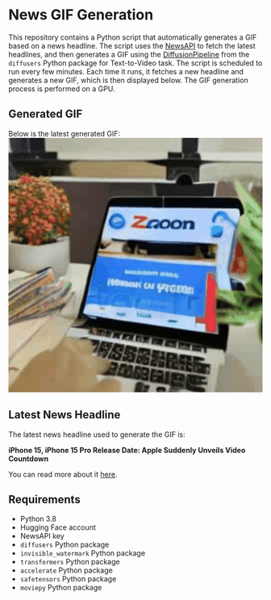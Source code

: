 # News GIF Generation
This repository contains a Python script that automatically generates a GIF based on a news headline. The script uses the [NewsAPI](https://newsapi.org/) to fetch the latest headlines, and then generates a GIF using the [DiffusionPipeline](https://github.com/huggingface/diffusers) from the `diffusers` Python package for Text-to-Video task.
The script is scheduled to run every few minutes. Each time it runs, it fetches a new headline and generates a new GIF, which is then displayed below. The GIF generation process is performed on a GPU.

## Generated GIF
Below is the latest generated GIF:
![Generated GIF](output.gif?raw=true&v=1694224801)

## Latest News Headline
The latest news headline used to generate the GIF is:

**iPhone 15, iPhone 15 Pro Release Date: Apple Suddenly Unveils Video Countdown**

You can read more about it [here](https://www.forbes.com/sites/davidphelan/2023/09/07/iphone-15-iphone-15-pro-release-date-apple-suddenly-unveils-video-countdown-iphone-15-pro-max/).

## Requirements
- Python 3.8
- Hugging Face account
- NewsAPI key
- `diffusers` Python package
- `invisible_watermark` Python package
- `transformers` Python package
- `accelerate` Python package
- `safetensors` Python package
- `moviepy` Python package
